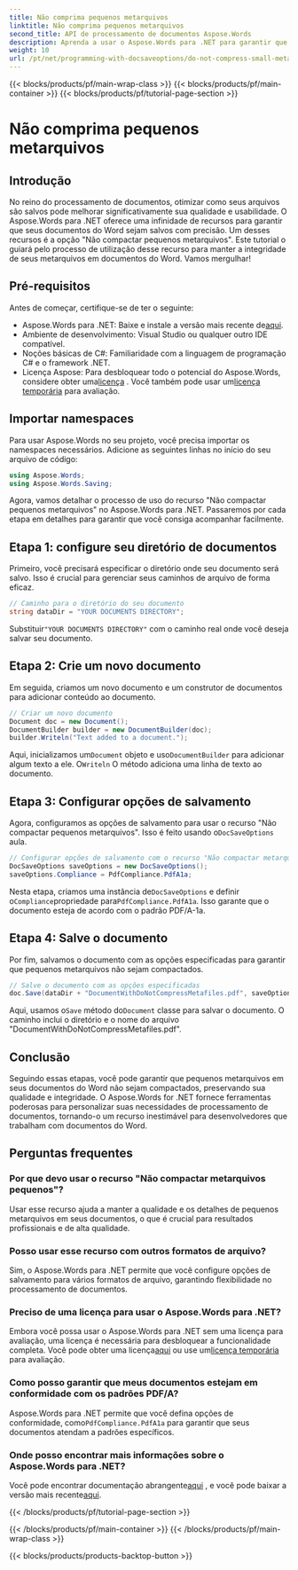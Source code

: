 ```yaml
---
title: Não comprima pequenos metarquivos
linktitle: Não comprima pequenos metarquivos
second_title: API de processamento de documentos Aspose.Words
description: Aprenda a usar o Aspose.Words para .NET para garantir que pequenos meta-arquivos em documentos do Word não sejam compactados, preservando sua qualidade e integridade. Guia passo a passo incluso.
weight: 10
url: /pt/net/programming-with-docsaveoptions/do-not-compress-small-metafiles/
---
```


{{< blocks/products/pf/main-wrap-class >}}
{{< blocks/products/pf/main-container >}}
{{< blocks/products/pf/tutorial-page-section >}}

# Não comprima pequenos metarquivos

## Introdução

No reino do processamento de documentos, otimizar como seus arquivos são salvos pode melhorar significativamente sua qualidade e usabilidade. O Aspose.Words para .NET oferece uma infinidade de recursos para garantir que seus documentos do Word sejam salvos com precisão. Um desses recursos é a opção "Não compactar pequenos metarquivos". Este tutorial o guiará pelo processo de utilização desse recurso para manter a integridade de seus metarquivos em documentos do Word. Vamos mergulhar!

## Pré-requisitos

Antes de começar, certifique-se de ter o seguinte:

-  Aspose.Words para .NET: Baixe e instale a versão mais recente de[aqui](https://releases.aspose.com/words/net/).
- Ambiente de desenvolvimento: Visual Studio ou qualquer outro IDE compatível.
- Noções básicas de C#: Familiaridade com a linguagem de programação C# e o framework .NET.
-  Licença Aspose: Para desbloquear todo o potencial do Aspose.Words, considere obter uma[licença](https://purchase.aspose.com/buy) . Você também pode usar um[licença temporária](https://purchase.aspose.com/temporary-license/) para avaliação.

## Importar namespaces

Para usar Aspose.Words no seu projeto, você precisa importar os namespaces necessários. Adicione as seguintes linhas no início do seu arquivo de código:

```csharp
using Aspose.Words;
using Aspose.Words.Saving;
```

Agora, vamos detalhar o processo de uso do recurso "Não compactar pequenos metarquivos" no Aspose.Words para .NET. Passaremos por cada etapa em detalhes para garantir que você consiga acompanhar facilmente.

## Etapa 1: configure seu diretório de documentos

Primeiro, você precisará especificar o diretório onde seu documento será salvo. Isso é crucial para gerenciar seus caminhos de arquivo de forma eficaz.

```csharp
// Caminho para o diretório do seu documento
string dataDir = "YOUR DOCUMENTS DIRECTORY";
```

 Substituir`"YOUR DOCUMENTS DIRECTORY"` com o caminho real onde você deseja salvar seu documento.

## Etapa 2: Crie um novo documento

Em seguida, criamos um novo documento e um construtor de documentos para adicionar conteúdo ao documento.

```csharp
// Criar um novo documento
Document doc = new Document();
DocumentBuilder builder = new DocumentBuilder(doc);
builder.Writeln("Text added to a document.");
```

 Aqui, inicializamos um`Document` objeto e uso`DocumentBuilder` para adicionar algum texto a ele. O`Writeln` O método adiciona uma linha de texto ao documento.

## Etapa 3: Configurar opções de salvamento

 Agora, configuramos as opções de salvamento para usar o recurso "Não compactar pequenos metarquivos". Isso é feito usando o`DocSaveOptions` aula.

```csharp
// Configurar opções de salvamento com o recurso "Não compactar metarquivos pequenos"
DocSaveOptions saveOptions = new DocSaveOptions();
saveOptions.Compliance = PdfCompliance.PdfA1a;
```

 Nesta etapa, criamos uma instância de`DocSaveOptions` e definir o`Compliance`propriedade para`PdfCompliance.PdfA1a`. Isso garante que o documento esteja de acordo com o padrão PDF/A-1a.

## Etapa 4: Salve o documento

Por fim, salvamos o documento com as opções especificadas para garantir que pequenos metarquivos não sejam compactados.

```csharp
// Salve o documento com as opções especificadas
doc.Save(dataDir + "DocumentWithDoNotCompressMetafiles.pdf", saveOptions);
```

 Aqui, usamos o`Save` método do`Document` classe para salvar o documento. O caminho inclui o diretório e o nome do arquivo "DocumentWithDoNotCompressMetafiles.pdf".

## Conclusão

Seguindo essas etapas, você pode garantir que pequenos metarquivos em seus documentos do Word não sejam compactados, preservando sua qualidade e integridade. O Aspose.Words for .NET fornece ferramentas poderosas para personalizar suas necessidades de processamento de documentos, tornando-o um recurso inestimável para desenvolvedores que trabalham com documentos do Word.

## Perguntas frequentes

### Por que devo usar o recurso "Não compactar metarquivos pequenos"?

Usar esse recurso ajuda a manter a qualidade e os detalhes de pequenos metarquivos em seus documentos, o que é crucial para resultados profissionais e de alta qualidade.

### Posso usar esse recurso com outros formatos de arquivo?

Sim, o Aspose.Words para .NET permite que você configure opções de salvamento para vários formatos de arquivo, garantindo flexibilidade no processamento de documentos.

### Preciso de uma licença para usar o Aspose.Words para .NET?

 Embora você possa usar o Aspose.Words para .NET sem uma licença para avaliação, uma licença é necessária para desbloquear a funcionalidade completa. Você pode obter uma licença[aqui](https://purchase.aspose.com/buy) ou use um[licença temporária](https://purchase.aspose.com/temporary-license/) para avaliação.

### Como posso garantir que meus documentos estejam em conformidade com os padrões PDF/A?

 Aspose.Words para .NET permite que você defina opções de conformidade, como`PdfCompliance.PdfA1a` para garantir que seus documentos atendam a padrões específicos.

### Onde posso encontrar mais informações sobre o Aspose.Words para .NET?

 Você pode encontrar documentação abrangente[aqui](https://reference.aspose.com/words/net/) , e você pode baixar a versão mais recente[aqui](https://releases.aspose.com/words/net/).

{{< /blocks/products/pf/tutorial-page-section >}}

{{< /blocks/products/pf/main-container >}}
{{< /blocks/products/pf/main-wrap-class >}}

{{< blocks/products/products-backtop-button >}}
